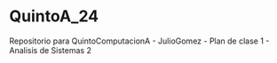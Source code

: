 # QuintoA_24
Repositorio para QuintoComputacionA - JulioGomez - Plan de clase 1 - Analisis de Sistemas 2 
